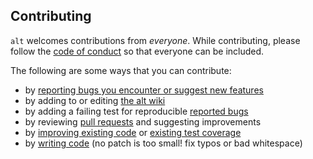 ## Contributing

`alt` welcomes contributions from *everyone*. While contributing, please follow
the [code of conduct](CODE_OF_CONDUCT.md) so that everyone can be included.

The following are some ways that you can contribute:

* by [reporting bugs you encounter or suggest new features](https://github.com/uptech/alt/issues/new)
* by adding to or editing [the alt wiki](https://github.com/uptech/alt/wiki)
* by adding a failing test for reproducible [reported bugs](https://github.com/uptech/alt/issues)
* by reviewing [pull requests](https://github.com/uptech/alt/pulls) and suggesting improvements
* by [improving existing code](DEVELOPING.md) or [existing test coverage](DEVELOPING.md)
* by [writing code](DEVELOPING.md) (no patch is too small! fix typos or bad whitespace)

